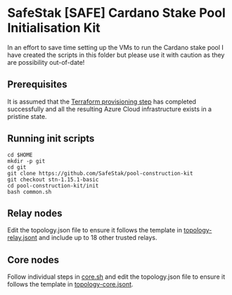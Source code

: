 # SafeStak [SAFE] Cardano Stake Pool Initialisation Kit

In an effort to save time setting up the VMs to run the Cardano stake pool I have created the scripts in this folder but please use it with caution as they are possibility out-of-date! 

## Prerequisites
It is assumed that the [Terraform provisioning step](../README.md) has completed successfully and all the resulting Azure Cloud infrastructure exists in a pristine state. 

## Running init scripts
```
cd $HOME
mkdir -p git
cd git
git clone https://github.com/SafeStak/pool-construction-kit
git checkout stn-1.15.1-basic
cd pool-construction-kit/init
bash common.sh
```
## Relay nodes
Edit the topology.json file to ensure it follows the template in [topology-relay.jsont](./topology-relay.jsont) and include up to 18 other trusted relays. 

## Core nodes
Follow individual steps in [core.sh](core.sh) and edit the topology.json file to ensure it follows the template in [topology-core.jsont](./topology-core.jsont). 